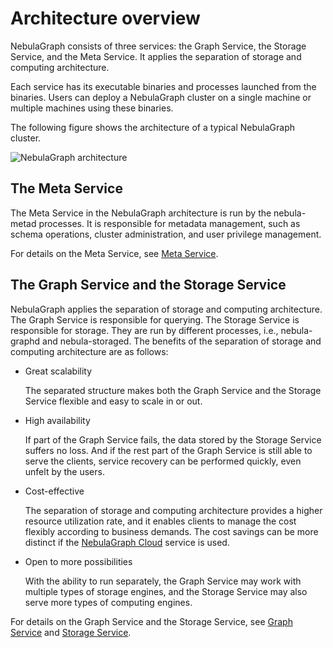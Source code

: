 # Architecture overview

NebulaGraph consists of three services: the Graph Service, the Storage Service, and the Meta Service. It applies the separation of storage and computing architecture.

Each service has its executable binaries and processes launched from the binaries. Users can deploy a NebulaGraph cluster on a single machine or multiple machines using these binaries.

The following figure shows the architecture of a typical NebulaGraph cluster.

![NebulaGraph architecture](https://docs-cdn.nebula-graph.com.cn/docs-2.0/1.introduction/2.nebula-graph-architecture/nebula-graph-architecture-1.png "NebulaGraph architecture")

## The Meta Service

The Meta Service in the NebulaGraph architecture is run by the nebula-metad processes. It is responsible for metadata management, such as schema operations, cluster administration, and user privilege management.

For details on the Meta Service, see [Meta Service](2.meta-service.md).

## The Graph Service and the Storage Service

NebulaGraph applies the separation of storage and computing architecture. The Graph Service is responsible for querying. The Storage Service is responsible for storage. They are run by different processes, i.e., nebula-graphd and nebula-storaged. The benefits of the separation of storage and computing architecture are as follows:

* Great scalability

  The separated structure makes both the Graph Service and the Storage Service flexible and easy to scale in or out.

* High availability

  If part of the Graph Service fails, the data stored by the Storage Service suffers no loss. And if the rest part of the Graph Service is still able to serve the clients, service recovery can be performed quickly, even unfelt by the users.

* Cost-effective
  
  The separation of storage and computing architecture provides a higher resource utilization rate, and it enables clients to manage the cost flexibly according to business demands. The cost savings can be more distinct if the [NebulaGraph Cloud](https://www.nebula-cloud.io/ "NebulaGraph Cloud official website") service is used.

* Open to more possibilities
  
  With the ability to run separately, the Graph Service may work with multiple types of storage engines, and the Storage Service may also serve more types of computing engines.

For details on the Graph Service and the Storage Service, see [Graph Service](3.graph-service.md) and [Storage Service](4.storage-service.md).
